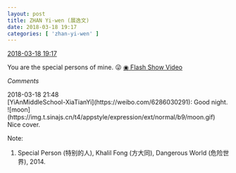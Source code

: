 ```yaml
---
layout: post
title: ZHAN Yi-wen (展逸文)
date: 2018-03-18 19:17
categories: [ 'zhan-yi-wen' ]
---
```


<div class="weibo-info">
  <a href="https://weibo.com/6108090526/G7Yk1BIMt">2018-03-18 19:17</a>
</div>

You are the special persons of mine. :stuck_out_tongue_winking_eye: [◉ Flash Show Video](https://www.miaopai.com/show/IGzOvvdEucW8IRNjw7hIjf-Vu~Im0A3odMnnWw__.htm)

<!-- more -->

*Comments*

<div class="weibo-info">2018-03-18 21:48</div>
[YiAnMiddleSchool-XiaTianYi](https://weibo.com/6286030291): Good night. ![moon](https://img.t.sinajs.cn/t4/appstyle/expression/ext/normal/b9/moon.gif) Nice cover.

Note:
1. Special Person (特别的人), Khalil Fong (方大同), Dangerous World (危险世界), 2014.
